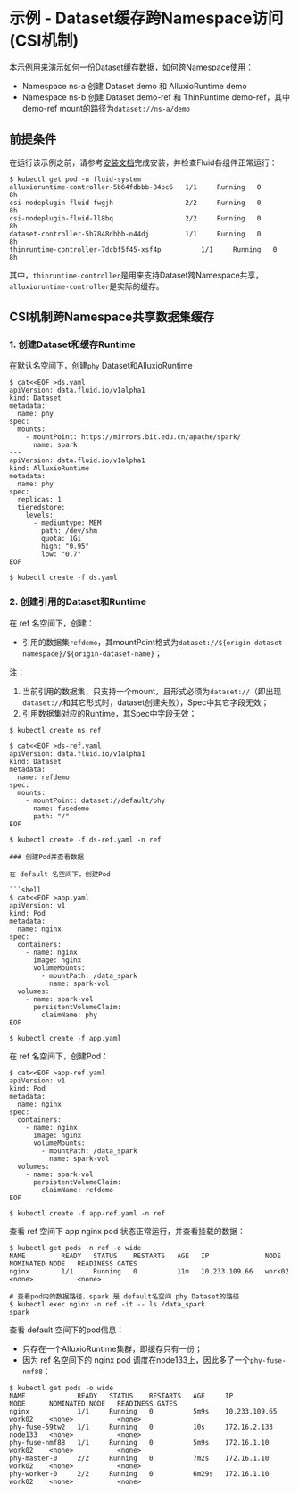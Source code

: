 # 示例 - Dataset缓存跨Namespace访问(CSI机制)
本示例用来演示如何一份Dataset缓存数据，如何跨Namespace使用：
- Namespace ns-a 创建 Dataset demo 和 AlluxioRuntime demo
- Namespace ns-b 创建 Dataset demo-ref 和 ThinRuntime demo-ref，其中demo-ref  mount的路径为`dataset://ns-a/demo`
 
## 前提条件
在运行该示例之前，请参考[安装文档](../userguide/install.md)完成安装，并检查Fluid各组件正常运行：
```shell
$ kubectl get pod -n fluid-system
alluxioruntime-controller-5b64fdbbb-84pc6   1/1     Running   0          8h
csi-nodeplugin-fluid-fwgjh                  2/2     Running   0          8h
csi-nodeplugin-fluid-ll8bq                  2/2     Running   0          8h
dataset-controller-5b7848dbbb-n44dj         1/1     Running   0          8h
thinruntime-controller-7dcbf5f45-xsf4p          1/1     Running   0          8h
```

其中，`thinruntime-controller`是用来支持Dataset跨Namespace共享，`alluxioruntime-controller`是实际的缓存。

## CSI机制跨Namespace共享数据集缓存
###  1. 创建Dataset和缓存Runtime

在默认名空间下，创建`phy` Dataset和AlluxioRuntime
```shell
$ cat<<EOF >ds.yaml
apiVersion: data.fluid.io/v1alpha1
kind: Dataset
metadata:
  name: phy
spec:
  mounts:
    - mountPoint: https://mirrors.bit.edu.cn/apache/spark/
      name: spark
---
apiVersion: data.fluid.io/v1alpha1
kind: AlluxioRuntime
metadata:
  name: phy
spec:
  replicas: 1
  tieredstore:
    levels:
      - mediumtype: MEM
        path: /dev/shm
        quota: 1Gi
        high: "0.95"
        low: "0.7"
EOF

$ kubectl create -f ds.yaml
```

### 2. 创建引用的Dataset和Runtime
在 ref 名空间下，创建：
- 引用的数据集`refdemo`，其mountPoint格式为`dataset://${origin-dataset-namespace}/${origin-dataset-name}`；

注：
1. 当前引用的数据集，只支持一个mount，且形式必须为`dataset://`（即出现`dataset://`和其它形式时，dataset创建失败），Spec中其它字段无效；
2. 引用数据集对应的Runtime，其Spec中字段无效；
```shell
$ kubectl create ns ref

$ cat<<EOF >ds-ref.yaml
apiVersion: data.fluid.io/v1alpha1
kind: Dataset
metadata:
  name: refdemo
spec:
  mounts:
    - mountPoint: dataset://default/phy
      name: fusedemo
      path: "/"
EOF

$ kubectl create -f ds-ref.yaml -n ref

### 创建Pod并查看数据

在 default 名空间下，创建Pod

```shell
$ cat<<EOF >app.yaml
apiVersion: v1
kind: Pod
metadata:
  name: nginx
spec:
  containers:
    - name: nginx
      image: nginx
      volumeMounts:
        - mountPath: /data_spark
          name: spark-vol
  volumes:
    - name: spark-vol
      persistentVolumeClaim:
        claimName: phy
EOF

$ kubectl create -f app.yaml
```


在 ref 名空间下，创建Pod：

```shell
$ cat<<EOF >app-ref.yaml
apiVersion: v1
kind: Pod
metadata:
  name: nginx
spec:
  containers:
    - name: nginx
      image: nginx
      volumeMounts:
        - mountPath: /data_spark
          name: spark-vol
  volumes:
    - name: spark-vol
      persistentVolumeClaim:
        claimName: refdemo
EOF

$ kubectl create -f app-ref.yaml -n ref
```

查看 ref 空间下 app nginx pod 状态正常运行，并查看挂载的数据：
```shell
$ kubectl get pods -n ref -o wide
NAME         READY   STATUS    RESTARTS   AGE   IP              NODE      NOMINATED NODE   READINESS GATES
nginx        1/1     Running   0          11m   10.233.109.66   work02    <none>           <none>

# 查看pod内的数据路径，spark 是 default名空间 phy Dataset的路径
$ kubectl exec nginx -n ref -it -- ls /data_spark
spark
```

查看 default 空间下的pod信息：
- 只存在一个AlluxioRuntime集群，即缓存只有一份；
- 因为 ref 名空间下的 nginx pod 调度在node133上，因此多了一个`phy-fuse-nmf88`；
```shell
$ kubectl get pods -o wide
NAME             READY   STATUS    RESTARTS   AGE     IP              NODE      NOMINATED NODE   READINESS GATES
nginx            1/1     Running   0          5m9s    10.233.109.65   work02    <none>           <none>
phy-fuse-59tw2   1/1     Running   0          10s     172.16.2.133    node133   <none>           <none>
phy-fuse-nmf88   1/1     Running   0          5m9s    172.16.1.10     work02    <none>           <none>
phy-master-0     2/2     Running   0          7m2s    172.16.1.10     work02    <none>           <none>
phy-worker-0     2/2     Running   0          6m29s   172.16.1.10     work02    <none>           <none>
```

